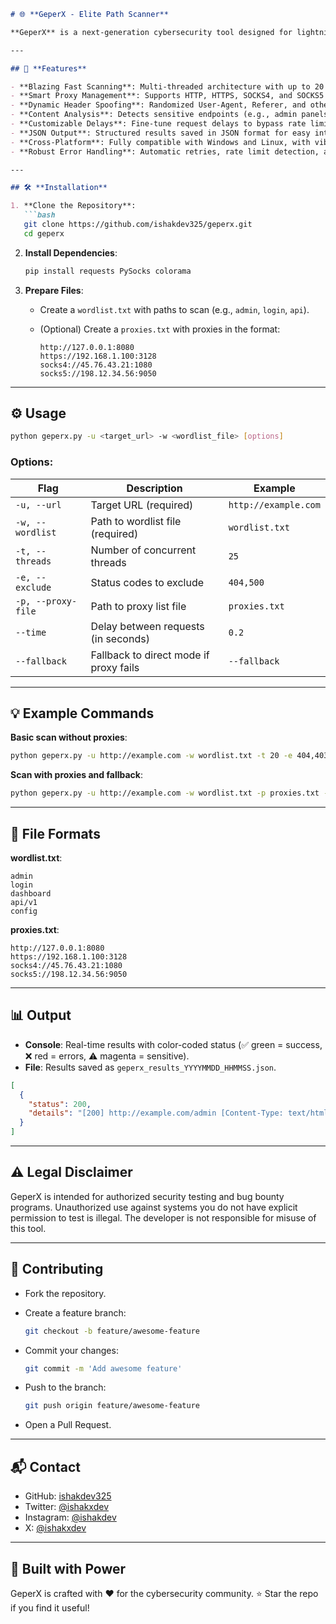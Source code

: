 ```markdown
# 🌐 **GeperX - Elite Path Scanner**

**GeperX** is a next-generation cybersecurity tool designed for lightning-fast and intelligent path enumeration. Built with precision, it empowers security researchers to uncover hidden endpoints with unmatched efficiency. Featuring smart proxy rotation, advanced content analysis, and seamless fallback modes, GeperX is your ultimate weapon for penetration testing and bug bounty hunting.

---

## 🚀 **Features**

- **Blazing Fast Scanning**: Multi-threaded architecture with up to 20 concurrent threads for rapid path enumeration.  
- **Smart Proxy Management**: Supports HTTP, HTTPS, SOCKS4, and SOCKS5 proxies loaded from a file, with intelligent rotation and fallback to direct mode.  
- **Dynamic Header Spoofing**: Randomized User-Agent, Referer, and other headers to evade detection.  
- **Content Analysis**: Detects sensitive endpoints (e.g., admin panels, login pages) and analyzes JSON/HTML responses.  
- **Customizable Delays**: Fine-tune request delays to bypass rate limits and optimize performance.  
- **JSON Output**: Structured results saved in JSON format for easy integration and analysis.  
- **Cross-Platform**: Fully compatible with Windows and Linux, with vibrant CLI output using colorama.  
- **Robust Error Handling**: Automatic retries, rate limit detection, and fallback mode ensure uninterrupted scans.

---

## 🛠 **Installation**

1. **Clone the Repository**:
   ```bash
   git clone https://github.com/ishakdev325/geperx.git
   cd geperx
```

2. **Install Dependencies**:

   ```bash
   pip install requests PySocks colorama
   ```

3. **Prepare Files**:

   * Create a `wordlist.txt` with paths to scan (e.g., `admin`, `login`, `api`).
   * (Optional) Create a `proxies.txt` with proxies in the format:

     ```
     http://127.0.0.1:8080
     https://192.168.1.100:3128
     socks4://45.76.43.21:1080
     socks5://198.12.34.56:9050
     ```

---

## ⚙️ **Usage**

```bash
python geperx.py -u <target_url> -w <wordlist_file> [options]
```

### Options:

| Flag               | Description                            | Example              |
| ------------------ | -------------------------------------- | -------------------- |
| `-u, --url`        | Target URL (required)                  | `http://example.com` |
| `-w, --wordlist`   | Path to wordlist file (required)       | `wordlist.txt`       |
| `-t, --threads`    | Number of concurrent threads           | `25`                 |
| `-e, --exclude`    | Status codes to exclude                | `404,500`            |
| `-p, --proxy-file` | Path to proxy list file                | `proxies.txt`        |
| `--time`           | Delay between requests (in seconds)    | `0.2`                |
| `--fallback`       | Fallback to direct mode if proxy fails | `--fallback`         |

---

## 💡 **Example Commands**

**Basic scan without proxies**:

```bash
python geperx.py -u http://example.com -w wordlist.txt -t 20 -e 404,403 --time 0.2
```

**Scan with proxies and fallback**:

```bash
python geperx.py -u http://example.com -w wordlist.txt -p proxies.txt --time 0.1 --fallback
```

---

## 📁 **File Formats**

**wordlist.txt**:

```
admin
login
dashboard
api/v1
config
```

**proxies.txt**:

```
http://127.0.0.1:8080
https://192.168.1.100:3128
socks4://45.76.43.21:1080
socks5://198.12.34.56:9050
```

---

## 📊 **Output**

* **Console**: Real-time results with color-coded status (✅ green = success, ❌ red = errors, ⚠️ magenta = sensitive).
* **File**: Results saved as `geperx_results_YYYYMMDD_HHMMSS.json`.

```json
[
  {
    "status": 200,
    "details": "[200] http://example.com/admin [Content-Type: text/html | 5123 bytes] [Potential sensitive endpoint]"
  }
]
```

---

## ⚠️ **Legal Disclaimer**

GeperX is intended for authorized security testing and bug bounty programs. Unauthorized use against systems you do not have explicit permission to test is illegal. The developer is not responsible for misuse of this tool.

---

## 🌟 **Contributing**

* Fork the repository.
* Create a feature branch:

  ```bash
  git checkout -b feature/awesome-feature
  ```
* Commit your changes:

  ```bash
  git commit -m 'Add awesome feature'
  ```
* Push to the branch:

  ```bash
  git push origin feature/awesome-feature
  ```
* Open a Pull Request.

---

## 📬 **Contact**

* GitHub: [ishakdev325](https://github.com/ishakdev325)
* Twitter: [@ishakxdev](https://x.com/ishakxdev)
* Instagram: [@ishakdev](https://www.instagram.com/ishakdev/)
* X: [@ishakxdev](https://x.com/ishakxdev)

---

## 💪 **Built with Power**

GeperX is crafted with ❤️ for the cybersecurity community.
⭐ Star the repo if you find it useful!

```
```

